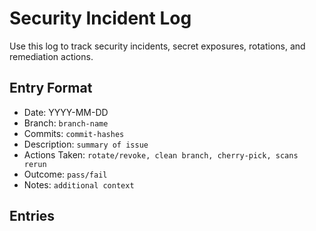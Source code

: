 # Security Incident Log

Use this log to track security incidents, secret exposures, rotations, and remediation actions.

## Entry Format

- Date: YYYY-MM-DD
- Branch: `branch-name`
- Commits: `commit-hashes`
- Description: `summary of issue`
- Actions Taken: `rotate/revoke, clean branch, cherry-pick, scans rerun`
- Outcome: `pass/fail`
- Notes: `additional context`

## Entries

